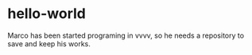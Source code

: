 # hello-world

Marco has been started programing in vvvv, so he needs a repository to save and keep his works.
